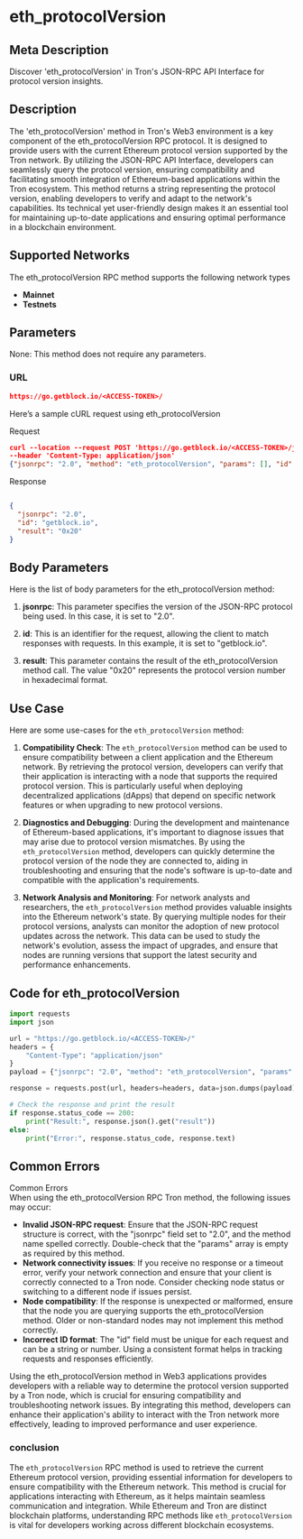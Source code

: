# eth_protocolVersion


## Meta Description
Discover 'eth_protocolVersion' in Tron's JSON-RPC API Interface for protocol version insights.

## Description
The 'eth_protocolVersion' method in Tron's Web3 environment is a key component of the eth_protocolVersion RPC protocol. It is designed to provide users with the current Ethereum protocol version supported by the Tron network. By utilizing the JSON-RPC API Interface, developers can seamlessly query the protocol version, ensuring compatibility and facilitating smooth integration of Ethereum-based applications within the Tron ecosystem. This method returns a string representing the protocol version, enabling developers to verify and adapt to the network's capabilities. Its technical yet user-friendly design makes it an essential tool for maintaining up-to-date applications and ensuring optimal performance in a blockchain environment.

## Supported Networks
The eth_protocolVersion RPC method supports the following network types
- **Mainnet**
- **Testnets**

## Parameters

None: This method does not require any parameters.

### URL
```json
https://go.getblock.io/<ACCESS-TOKEN>/
```
Here’s a sample cURL request using eth_protocolVersion

Request
```json
curl --location --request POST 'https://go.getblock.io/<ACCESS-TOKEN>/jsonrpc' 
--header 'Content-Type: application/json' 
{"jsonrpc": "2.0", "method": "eth_protocolVersion", "params": [], "id": "getblock.io"}
```

Response
```json

{
  "jsonrpc": "2.0",
  "id": "getblock.io",
  "result": "0x20"
}
```
## Body Parameters

Here is the list of body parameters for the eth_protocolVersion method:

1. **jsonrpc**: This parameter specifies the version of the JSON-RPC protocol being used. In this case, it is set to "2.0".

2. **id**: This is an identifier for the request, allowing the client to match responses with requests. In this example, it is set to "getblock.io".

3. **result**: This parameter contains the result of the eth_protocolVersion method call. The value "0x20" represents the protocol version number in hexadecimal format.

## Use Case

Here are some use-cases for the `eth_protocolVersion` method:

1. **Compatibility Check**: The `eth_protocolVersion` method can be used to ensure compatibility between a client application and the Ethereum network. By retrieving the protocol version, developers can verify that their application is interacting with a node that supports the required protocol version. This is particularly useful when deploying decentralized applications (dApps) that depend on specific network features or when upgrading to new protocol versions.

2. **Diagnostics and Debugging**: During the development and maintenance of Ethereum-based applications, it's important to diagnose issues that may arise due to protocol version mismatches. By using the `eth_protocolVersion` method, developers can quickly determine the protocol version of the node they are connected to, aiding in troubleshooting and ensuring that the node's software is up-to-date and compatible with the application's requirements.

3. **Network Analysis and Monitoring**: For network analysts and researchers, the `eth_protocolVersion` method provides valuable insights into the Ethereum network's state. By querying multiple nodes for their protocol versions, analysts can monitor the adoption of new protocol updates across the network. This data can be used to study the network's evolution, assess the impact of upgrades, and ensure that nodes are running versions that support the latest security and performance enhancements.

## Code for eth_protocolVersion


```python
import requests
import json

url = "https://go.getblock.io/<ACCESS-TOKEN>/"
headers = {
    "Content-Type": "application/json"
}
payload = {"jsonrpc": "2.0", "method": "eth_protocolVersion", "params": [], "id": "getblock.io"}

response = requests.post(url, headers=headers, data=json.dumps(payload))

# Check the response and print the result
if response.status_code == 200:
    print("Result:", response.json().get("result"))
else:
    print("Error:", response.status_code, response.text)
```
## Common Errors

Common Errors  
When using the eth_protocolVersion RPC Tron method, the following issues may occur:  
- **Invalid JSON-RPC request**: Ensure that the JSON-RPC request structure is correct, with the "jsonrpc" field set to "2.0", and the method name spelled correctly. Double-check that the "params" array is empty as required by this method.  
- **Network connectivity issues**: If you receive no response or a timeout error, verify your network connection and ensure that your client is correctly connected to a Tron node. Consider checking node status or switching to a different node if issues persist.  
- **Node compatibility**: If the response is unexpected or malformed, ensure that the node you are querying supports the eth_protocolVersion method. Older or non-standard nodes may not implement this method correctly.  
- **Incorrect ID format**: The "id" field must be unique for each request and can be a string or number. Using a consistent format helps in tracking requests and responses efficiently.  

Using the eth_protocolVersion method in Web3 applications provides developers with a reliable way to determine the protocol version supported by a Tron node, which is crucial for ensuring compatibility and troubleshooting network issues. By integrating this method, developers can enhance their application's ability to interact with the Tron network more effectively, leading to improved performance and user experience.

### conclusion

The `eth_protocolVersion` RPC method is used to retrieve the current Ethereum protocol version, providing essential information for developers to ensure compatibility with the Ethereum network. This method is crucial for applications interacting with Ethereum, as it helps maintain seamless communication and integration. While Ethereum and Tron are distinct blockchain platforms, understanding RPC methods like `eth_protocolVersion` is vital for developers working across different blockchain ecosystems.

